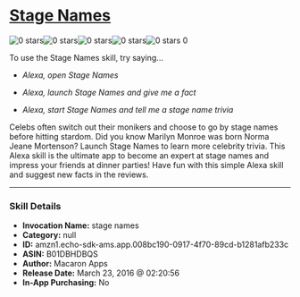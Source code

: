 # [Stage Names](http://alexa.amazon.com/#skills/amzn1.echo-sdk-ams.app.008bc190-0917-4f70-89cd-b1281afb233c)
![0 stars](../../images/ic_star_border_black_18dp_1x.png)![0 stars](../../images/ic_star_border_black_18dp_1x.png)![0 stars](../../images/ic_star_border_black_18dp_1x.png)![0 stars](../../images/ic_star_border_black_18dp_1x.png)![0 stars](../../images/ic_star_border_black_18dp_1x.png) 0

To use the Stage Names skill, try saying...

* *Alexa, open Stage Names*

* *Alexa, launch Stage Names and give me a fact*

* *Alexa, start Stage Names and tell me a stage name trivia*

Celebs often switch out their monikers and choose to go by stage names before hitting stardom. Did you know Marilyn Monroe was born Norma Jeane Mortenson? Launch Stage Names to learn more celebrity trivia. This Alexa skill is the ultimate app to become an expert at stage names and impress your friends at dinner parties!
Have fun with this simple Alexa skill and suggest new facts in the reviews.

***

### Skill Details

* **Invocation Name:** stage names
* **Category:** null
* **ID:** amzn1.echo-sdk-ams.app.008bc190-0917-4f70-89cd-b1281afb233c
* **ASIN:** B01DBHDBQS
* **Author:** Macaron Apps
* **Release Date:** March 23, 2016 @ 02:20:56
* **In-App Purchasing:** No
